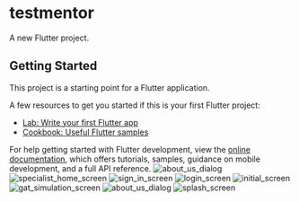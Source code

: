 # testmentor

A new Flutter project.

## Getting Started

This project is a starting point for a Flutter application.

A few resources to get you started if this is your first Flutter project:

- [Lab: Write your first Flutter app](https://docs.flutter.dev/get-started/codelab)
- [Cookbook: Useful Flutter samples](https://docs.flutter.dev/cookbook)

For help getting started with Flutter development, view the
[online documentation](https://docs.flutter.dev/), which offers tutorials,
samples, guidance on mobile development, and a full API reference.
![about_us_dialog](https://github.com/ehmiii/Test-Mentor/assets/96626724/676c9fd1-0b16-4b42-896b-8715fff4ff17)
![specialist_home_screen](https://github.com/ehmiii/Test-Mentor/assets/96626724/def084ad-9dbf-498c-ac3a-d96c4e9e886c)
![sign_in_screen](https://github.com/ehmiii/Test-Mentor/assets/96626724/b20f3dfd-0a1e-4dfa-a334-61316d163e80)
![login_screen](https://github.com/ehmiii/Test-Mentor/assets/96626724/cafcfa20-4a28-45e7-875c-d8d7aca61c20)
![initial_screen](https://github.com/ehmiii/Test-Mentor/assets/96626724/5af8ce1b-df1a-4869-9895-774ac8456333)
![gat_simulation_screen](https://github.com/ehmiii/Test-Mentor/assets/96626724/c1bbbbd8-79bf-483a-8f9b-127cc78e1a94)
![about_us_dialog](https://github.com/ehmiii/Test-Mentor/assets/96626724/a90817a5-f5c3-4cce-910e-aa1e7b1889be)
![splash_screen](https://github.com/ehmiii/Test-Mentor/assets/96626724/da4e533a-7b54-49ca-b89c-4bebe7598d25)

